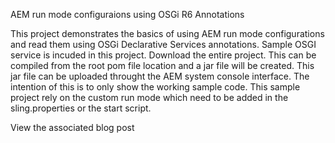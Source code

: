 AEM run mode configuraions using OSGi R6 Annotations


This project demonstrates the basics of using AEM run mode configurations and read them using  OSGi Declarative Services annotations.
Sample OSGI service is incuded in this project. Download the entire project. This can be compiled from the root pom file location and a jar file will be created. This jar file can be uploaded throught the AEM system console interface. The intention of this is to only show the working sample code. This sample project rely on the custom run mode which need to be added in the sling.properties or the start script. 

View the associated blog post 


